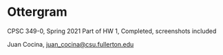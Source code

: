 # Ottergram

CPSC 349-0, Spring 2021
Part of HW 1,
Completed, screenshots included

Juan Cocina, juan_cocina@csu.fullerton.edu
